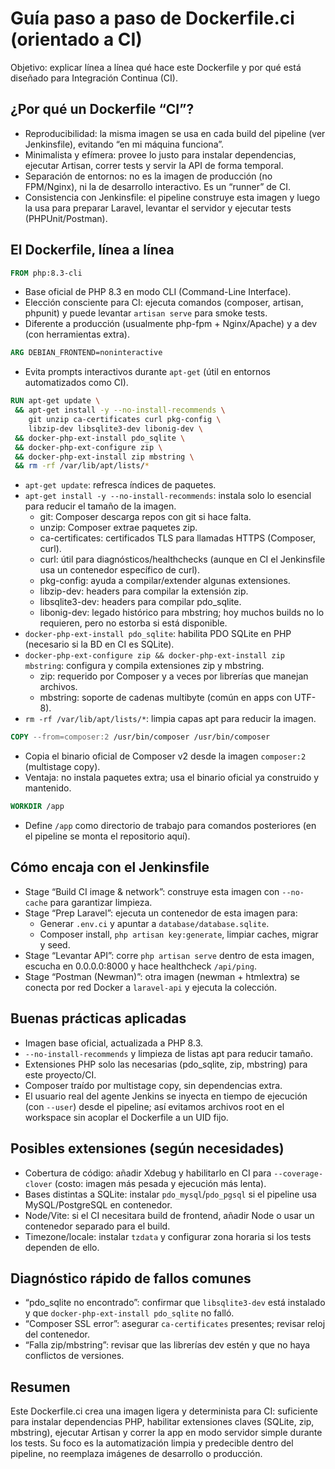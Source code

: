 # Guía paso a paso de Dockerfile.ci (orientado a CI)

Objetivo: explicar línea a línea qué hace este Dockerfile y por qué está diseñado para Integración Continua (CI).


## ¿Por qué un Dockerfile “CI”?

- Reproducibilidad: la misma imagen se usa en cada build del pipeline (ver Jenkinsfile), evitando “en mi máquina funciona”.
- Minimalista y efímera: provee lo justo para instalar dependencias, ejecutar Artisan, correr tests y servir la API de forma temporal.
- Separación de entornos: no es la imagen de producción (no FPM/Nginx), ni la de desarrollo interactivo. Es un “runner” de CI.
- Consistencia con Jenkinsfile: el pipeline construye esta imagen y luego la usa para preparar Laravel, levantar el servidor y ejecutar tests (PHPUnit/Postman).


## El Dockerfile, línea a línea

```dockerfile
FROM php:8.3-cli
```
- Base oficial de PHP 8.3 en modo CLI (Command-Line Interface).
- Elección consciente para CI: ejecuta comandos (composer, artisan, phpunit) y puede levantar `artisan serve` para smoke tests.
- Diferente a producción (usualmente php-fpm + Nginx/Apache) y a dev (con herramientas extra).

```dockerfile
ARG DEBIAN_FRONTEND=noninteractive
```
- Evita prompts interactivos durante `apt-get` (útil en entornos automatizados como CI).

```dockerfile
RUN apt-get update \
 && apt-get install -y --no-install-recommends \
    git unzip ca-certificates curl pkg-config \
    libzip-dev libsqlite3-dev libonig-dev \
 && docker-php-ext-install pdo_sqlite \
 && docker-php-ext-configure zip \
 && docker-php-ext-install zip mbstring \
 && rm -rf /var/lib/apt/lists/*
```
- `apt-get update`: refresca índices de paquetes.
- `apt-get install -y --no-install-recommends`: instala solo lo esencial para reducir el tamaño de la imagen.
  - git: Composer descarga repos con git si hace falta.
  - unzip: Composer extrae paquetes zip.
  - ca-certificates: certificados TLS para llamadas HTTPS (Composer, curl).
  - curl: útil para diagnósticos/healthchecks (aunque en CI el Jenkinsfile usa un contenedor específico de curl).
  - pkg-config: ayuda a compilar/extender algunas extensiones.
  - libzip-dev: headers para compilar la extensión zip.
  - libsqlite3-dev: headers para compilar pdo_sqlite.
  - libonig-dev: legado histórico para mbstring; hoy muchos builds no lo requieren, pero no estorba si está disponible.
- `docker-php-ext-install pdo_sqlite`: habilita PDO SQLite en PHP (necesario si la BD en CI es SQLite).
- `docker-php-ext-configure zip && docker-php-ext-install zip mbstring`: configura y compila extensiones zip y mbstring.
  - zip: requerido por Composer y a veces por librerías que manejan archivos.
  - mbstring: soporte de cadenas multibyte (común en apps con UTF-8).
- `rm -rf /var/lib/apt/lists/*`: limpia capas apt para reducir la imagen.

```dockerfile
COPY --from=composer:2 /usr/bin/composer /usr/bin/composer
```
- Copia el binario oficial de Composer v2 desde la imagen `composer:2` (multistage copy).
- Ventaja: no instala paquetes extra; usa el binario oficial ya construido y mantenido.

```dockerfile
WORKDIR /app
```
- Define `/app` como directorio de trabajo para comandos posteriores (en el pipeline se monta el repositorio aquí).


## Cómo encaja con el Jenkinsfile

- Stage “Build CI image & network”: construye esta imagen con `--no-cache` para garantizar limpieza.
- Stage “Prep Laravel”: ejecuta un contenedor de esta imagen para:
  - Generar `.env.ci` y apuntar a `database/database.sqlite`.
  - Composer install, `php artisan key:generate`, limpiar caches, migrar y seed.
- Stage “Levantar API”: corre `php artisan serve` dentro de esta imagen, escucha en 0.0.0.0:8000 y hace healthcheck `/api/ping`.
- Stage “Postman (Newman)”: otra imagen (newman + htmlextra) se conecta por red Docker a `laravel-api` y ejecuta la colección.


## Buenas prácticas aplicadas

- Imagen base oficial, actualizada a PHP 8.3.
- `--no-install-recommends` y limpieza de listas apt para reducir tamaño.
- Extensiones PHP solo las necesarias (pdo_sqlite, zip, mbstring) para este proyecto/CI.
- Composer traído por multistage copy, sin dependencias extra.
- El usuario real del agente Jenkins se inyecta en tiempo de ejecución (con `--user`) desde el pipeline; así evitamos archivos root en el workspace sin acoplar el Dockerfile a un UID fijo.


## Posibles extensiones (según necesidades)

- Cobertura de código: añadir Xdebug y habilitarlo en CI para `--coverage-clover` (costo: imagen más pesada y ejecución más lenta).
- Bases distintas a SQLite: instalar `pdo_mysql`/`pdo_pgsql` si el pipeline usa MySQL/PostgreSQL en contenedor.
- Node/Vite: si el CI necesitara build de frontend, añadir Node o usar un contenedor separado para el build.
- Timezone/locale: instalar `tzdata` y configurar zona horaria si los tests dependen de ello.


## Diagnóstico rápido de fallos comunes

- “pdo_sqlite no encontrado”: confirmar que `libsqlite3-dev` está instalado y que `docker-php-ext-install pdo_sqlite` no falló.
- “Composer SSL error”: asegurar `ca-certificates` presentes; revisar reloj del contenedor.
- “Falla zip/mbstring”: revisar que las librerías dev estén y que no haya conflictos de versiones.


## Resumen

Este Dockerfile.ci crea una imagen ligera y determinista para CI: suficiente para instalar dependencias PHP, habilitar extensiones claves (SQLite, zip, mbstring), ejecutar Artisan y correr la app en modo servidor simple durante los tests. Su foco es la automatización limpia y predecible dentro del pipeline, no reemplaza imágenes de desarrollo o producción.

